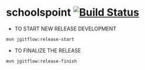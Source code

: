 # schoolspoint [![Build Status](https://travis-ci.org/devbhuwan/schoolspoint.svg?branch=master)](https://travis-ci.org/devbhuwan/schoolspoint)

- TO START NEW RELEASE DEVELOPMENT
```bash
mvn jgitflow:release-start
```

- TO FINALIZE THE RELEASE
```bash
mvn jgitflow:release-finish
```